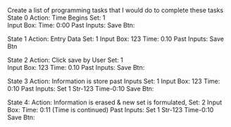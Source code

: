 Create a list of programming tasks that I would do to complete these tasks
State 0 
Action: Time Begins 
Set: 1    
Input Box: 
Time: 0:00 
Past Inputs: 
Save Btn:


State 1 
Action: Entry Data 
Set: 1
Input Box: 123 
Time: 0.10 
Past Inputs: 
Save Btn

State 2 
Action: Click save by User 
Set: 1   
Input Box: 123 
Time: 0.10 
Past Inputs: 
Save Btn:



State 3 
Action: Information is store past Inputs 
Set: 1 
Input Box: 123 
Time: 0:10 
Past Inputs: Set 1 Str-123 Time-0:10 
Save Btn:



State 4: 
Action: Information is erased & new set is formulated,
Set: 2
Input Box: 
Time: 0:11 (Time is continued)
Past Inputs: Set 1 Str-123 Time-0:10 
Save Btn:


